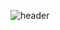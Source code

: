 ![header](https://capsule-render.vercel.app/api?type=venom&color=0:dcdcdc,100:a8a8a8&height=300&section=header&text=MinGyu%20Kang&animation=fadeIn&fontColor=262626&fontSize=50)

